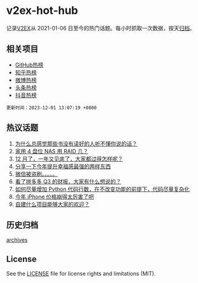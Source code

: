 # v2ex-hot-hub

 记录[V2EX](https://www.v2ex.com/)从 2021-01-06 日至今的热门话题。每小时抓取一次数据，按天[归档](archives)。
 
 ## 相关项目

- [GitHub热榜](https://github.com/lonnyzhang423/github-hot-hub)
- [知乎热榜](https://github.com/lonnyzhang423/zhihu-hot-hub)
- [微博热榜](https://github.com/lonnyzhang423/weibo-hot-hub)
- [头条热榜](https://github.com/lonnyzhang423/toutiao-hot-hub)
- [抖音热榜](https://github.com/lonnyzhang423/douyin-hot-hub)


 `更新时间：2023-12-01 13:07:19 +0800`

## 热议话题

1. [为什么总感觉那些书没有读好的人听不懂你说的话？](https://www.v2ex.com/t/996654)
1. [家用 4 盘位 NAS 用 RAID 几？](https://www.v2ex.com/t/996537)
1. [12 月了，一年又见底了，大家都过得怎样呢？](https://www.v2ex.com/t/996699)
1. [分享一下今年提升幸福感最强的两样东西](https://www.v2ex.com/t/996539)
1. [微信被盗刷。。。。。](https://www.v2ex.com/t/996764)
1. [看了拼多多 Q3 的财报，大家有什么想说的？](https://www.v2ex.com/t/996619)
1. [如何尽量增加 Python 代码行数，在不改变功能的前提下，代码尽量复杂化](https://www.v2ex.com/t/996546)
1. [今年 iPhone 价格崩得太厉害了吧](https://www.v2ex.com/t/996664)
1. [自建什么项目能够大家的欢迎？](https://www.v2ex.com/t/996540)

## 历史归档

[archives](archives)

## License

See the [LICENSE](LICENSE) file for license rights and limitations (MIT).

